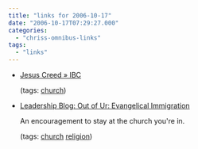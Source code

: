 ```yaml
---
title: "links for 2006-10-17"
date: "2006-10-17T07:29:27.000"
categories: 
  - "chriss-omnibus-links"
tags: 
  - "links"
---
```


- [Jesus Creed » IBC](http://www.jesuscreed.org/?p=1574)
    
    (tags: [church](http://del.icio.us/hubbsc/church))
    
- [Leadership Blog: Out of Ur: Evangelical Immigration](http://blog.christianitytoday.com/outofur/archives/2006/10/evangelical_imm.html)
    
    An encouragement to stay at the church you're in.
    
    (tags: [church](http://del.icio.us/hubbsc/church) [religion](http://del.icio.us/hubbsc/religion))
